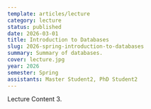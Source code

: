 ```yaml
---
template: articles/lecture
category: lecture
status: published
date: 2026-03-01
title: Introduction to Databases
slug: 2026-spring-introduction-to-databases
summary: Summary of databases.
cover: lecture.jpg
year: 2026
semester: Spring
assistants: Master Student2, PhD Student2
---
```


Lecture Content 3.
